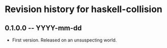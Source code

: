 # Revision history for haskell-collision

## 0.1.0.0  -- YYYY-mm-dd

* First version. Released on an unsuspecting world.
